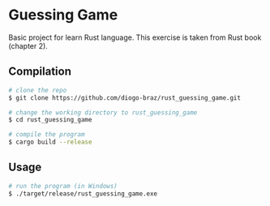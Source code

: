 # Guessing Game
Basic project for learn Rust language.
This exercise is taken from Rust book (chapter 2).

## Compilation
```bash
# clone the repo
$ git clone https://github.com/diogo-braz/rust_guessing_game.git

# change the working directory to rust_guessing_game
$ cd rust_guessing_game

# compile the program
$ cargo build --release
```

## Usage
```bash
# run the program (in Windows)
$ ./target/release/rust_guessing_game.exe
```